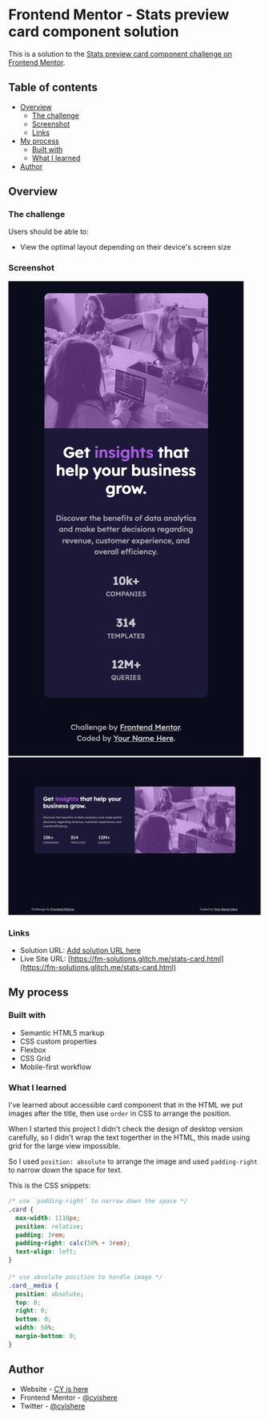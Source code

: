 # Frontend Mentor - Stats preview card component solution

This is a solution to the [Stats preview card component challenge on Frontend Mentor](https://www.frontendmentor.io/challenges/stats-preview-card-component-8JqbgoU62).

## Table of contents

- [Overview](#overview)
  - [The challenge](#the-challenge)
  - [Screenshot](#screenshot)
  - [Links](#links)
- [My process](#my-process)
  - [Built with](#built-with)
  - [What I learned](#what-i-learned)
- [Author](#author)

## Overview

### The challenge

Users should be able to:

- View the optimal layout depending on their device's screen size

### Screenshot

![](./images/screenshot-mobile.png)
![](./images/screenshot-desktop.png)

### Links

- Solution URL: [Add solution URL here](https://your-solution-url.com)
- Live Site URL: [https://fm-solutions.glitch.me/stats-card.html](https://fm-solutions.glitch.me/stats-card.html)

## My process

### Built with

- Semantic HTML5 markup
- CSS custom properties
- Flexbox
- CSS Grid
- Mobile-first workflow

### What I learned

I've learned about accessible card component that in the HTML we put images after the title, then use `order` in CSS to arrange the position.

When I started this project I didn't check the design of desktop version carefully, so I didn't wrap the text togerther in the HTML, this made using grid for the large view impossible.

So I used `position: absolute` to arrange the image and used `padding-right` to narrow down the space for text.

This is the CSS snippets:

```css
/* use `padding-right` to narrow down the space */
.card {
  max-width: 1110px;
  position: relative;
  padding: 3rem;
  padding-right: calc(50% + 3rem);
  text-align: left;
}

/* use absolute position to handle image */
.card__media {
  position: absolute;
  top: 0;
  right: 0;
  bottom: 0;
  width: 50%;
  margin-bottom: 0;
}
```

## Author

- Website - [CY is here](https://cyishere.dev)
- Frontend Mentor - [@cyishere](https://www.frontendmentor.io/profile/cyishere)
- Twitter - [@cyishere](https://www.twitter.com/cyishere)
